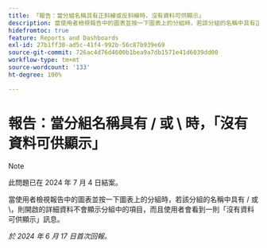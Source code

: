 ```yaml
---
title: 「報告：當分組名稱具有正斜線或反斜線時，沒有資料可供顯示」
description: 當使用者檢視報告中的圖表並按一下圖表上的分組時，若該分組的名稱中具有正斜線或反斜線，則開啟的詳細資料不會顯示分組中的項目，而且使用者會看到一則「沒有資料可供顯示」訊息。
hidefromtoc: true
feature: Reports and Dashboards
exl-id: 27b1ff30-ad5c-41f4-992b-56c87b939e69
source-git-commit: 726ac4d76d4600b1bea9a7db1571e41d6039dd00
workflow-type: tm+mt
source-wordcount: '133'
ht-degree: 100%

---
```


# 報告：當分組名稱具有 / 或 \ 時，「沒有資料可供顯示」

>[!NOTE]
>
>此問題已在 2024 年 7 月 4 日結案。

當使用者檢視報告中的圖表並按一下圖表上的分組時，若該分組的名稱中具有 / 或 \，則開啟的詳細資料不會顯示分組中的項目，而且使用者會看到一則「沒有資料可供顯示」訊息。

_於 2024 年 6 月 17 日首次回報。_
